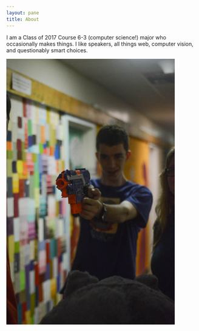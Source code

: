 ```yaml
---
layout: pane
title: About
---
```


I am a Class of 2017 Course 6-3 (computer science!) major who occasionally makes things. I like speakers, all things web, computer vision, and questionably smart choices.

<img class='down-1' style="max-height:700px" src='/assets/me.jpg'>